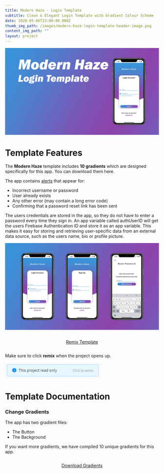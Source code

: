 ```yaml
---
title: Modern Haze - Login Template
subtitle: Clean & Elegant Login Template with Gradient Colour Scheme
date: 2020-05-06T23:00:00.000Z
thumb_img_path: /images/modern-haze-login-template-header-image.png
content_img_path: ""
layout: project
---
```

![](/images/modern-haze-login-template-header-image.png)

# Template Features

The **Modern Haze** template includes **10 gradients** which are designed specifically for this app. You can download them here.

The app contains [alerts](https://docs.thunkable.com/alert) that appear for:

* Incorrect username or password
* User already exists
* Any other error (may contain a long error code)
* Confirming that a password reset link has been sent

The users credentials are stored in the app, so they do not have to enter a password every time they sign in. An app variable called authUserID will get the users Firebase Authentication ID and store it as an app variable. This makes it easy for storing and retrieving user-specific data from an external data source, such as the users name, bio or profile picture.

![Screen Previews Image](/images/modern-haze-app-screen-previews.png)

<div style="display: flex; justify-content: center;">

<p class="block-cta">
<a href="https://x.thunkable.com/projects/5e98c05153845a48f51f375f/d6bec0a9-bb7e-4447-8cf0-bffd713d9c86/designer" target="_blank" class="button">Remix Template</a>
</p>

</div>

Make sure to click **remix** when the project opens up.

![Click to Remix Example](/images/click-to-remix-example.png)

# Template Documentation

### Change Gradients

The app has two gradient files:

* The Button
* The Background

If you want more gradients, we have compiled 10 unique gradients for this app.

<div style="display: flex; justify-content: center;">

<p class="block-cta">
<a href="/files/Gradients" target="_blank" class="button" download>Download Gradients</a>
</p>

</div>
